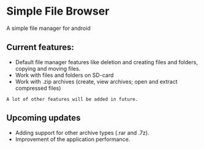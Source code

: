 # Simple File Browser
A simple file manager for android
## Current features:
- Default file manager features like deletion and creating files and folders, copying and moving files.
- Work with files and folders on SD-card
- Work with .zip archives (create, view archives; open and extract compressed files)

```A lot of other features will be added in future.```
## Upcoming updates
- Adding support for other archive types (.rar and .7z).
- Improvement of the application performance.
